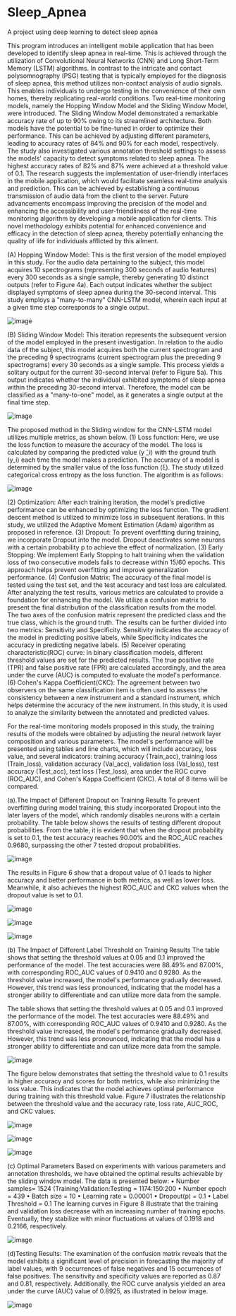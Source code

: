 # Sleep_Apnea
A project using deep learning to detect sleep apnea

This program introduces an intelligent mobile application that has been developed to identify sleep apnea in real-time. This is achieved through the utilization of Convolutional Neural Networks (CNN) and Long Short-Term Memory (LSTM) algorithms. In contrast to the intricate and contact polysomnography (PSG) testing that is typically employed for the diagnosis of sleep apnea, this method utilizes non-contact analysis of audio signals. This enables individuals to undergo testing in the convenience of their own homes, thereby replicating real-world conditions. Two real-time monitoring models, namely the Hopping Window Model and the Sliding Window Model, were introduced. The Sliding Window Model demonstrated a remarkable accuracy rate of up to 90% owing to its streamlined architecture. Both models have the potential to be fine-tuned in order to optimize their performance. This can be achieved by adjusting different parameters, leading to accuracy rates of 84% and 90% for each model, respectively. The study also investigated various annotation threshold settings to assess the models' capacity to detect symptoms related to sleep apnea. The highest accuracy rates of 82% and 87% were achieved at a threshold value of 0.1. The research suggests the implementation of user-friendly interfaces in the mobile application, which would facilitate seamless real-time analysis and prediction. This can be achieved by establishing a continuous transmission of audio data from the client to the server. Future advancements encompass improving the precision of the model and enhancing the accessibility and user-friendliness of the real-time monitoring algorithm by developing a mobile application for clients. This novel methodology exhibits potential for enhanced convenience and efficacy in the detection of sleep apnea, thereby potentially enhancing the quality of life for individuals afflicted by this ailment.

(A) Hopping Window Model:
This is the first version of the model employed in this study. For the audio data pertaining to the subject, this model acquires 10 spectrograms (representing 300 seconds of audio features) every 300 seconds as a single sample, thereby generating 10 distinct outputs (refer to Figure 4a). Each output indicates whether the subject displayed symptoms of sleep apnea during the 30-second interval. This study employs a "many-to-many" CNN-LSTM model, wherein each input at a given time step corresponds to a single output.

![image](https://github.com/bensonhsieh2006/Sleep_Apnea/assets/52516956/02097002-5380-45d4-bd52-40b38bbea3db)

(B) Sliding Window Model:
This iteration represents the subsequent version of the model employed in the present investigation. In relation to the audio data of the subject, this model acquires both the current spectrogram and the preceding 9 spectrograms (current spectrogram plus the preceding 9 spectrograms) every 30 seconds as a single sample. This process yields a solitary output for the current 30-second interval (refer to Figure 5a). This output indicates whether the individual exhibited symptoms of sleep apnea within the preceding 30-second interval. Therefore, the model can be classified as a "many-to-one" model, as it generates a single output at the final time step.

![image](https://github.com/bensonhsieh2006/Sleep_Apnea/assets/52516956/ec1d410a-f554-4660-8b2e-860ffa3a3798)

The proposed method in the Sliding window for the CNN-LSTM model utilizes multiple metrics, as shown below.
(1) Loss function:
Here, we use the loss function to measure the accuracy of the model. The loss is calculated by comparing the predicted value (y ̂_i) with the ground truth (y_i) each time the model makes a prediction. The accuracy of a model is determined by the smaller value of the loss function (ξ). The study utilized categorical cross entropy as the loss function. The algorithm is as follows:

![image](https://github.com/bensonhsieh2006/Sleep_Apnea/assets/52516956/2b7cf5a1-8e79-404d-98ac-cc457a74d5af)

(2) Optimization:
After each training iteration, the model's predictive performance can be enhanced by optimizing the loss function. The gradient descent method is utilized to minimize loss in subsequent iterations. In this study, we utilized the Adaptive Moment Estimation (Adam) algorithm as proposed in reference.
(3) Dropout:
To prevent overfitting during training, we incorporate Dropout into the model. Dropout deactivates some neurons with a certain probability p to achieve the effect of normalization.
(3) Early Stopping:
We implement Early Stopping to halt training when the validation loss of two consecutive models fails to decrease within 15/60 epochs. This approach helps prevent overfitting and improve generalization performance.
(4) Confusion Matrix:
The accuracy of the final model is tested using the test set, and the test accuracy and test loss are calculated. After analyzing the test results, various metrics are calculated to provide a foundation for enhancing the model. We utilize a confusion matrix to present the final distribution of the classification results from the model. The two axes of the confusion matrix represent the predicted class and the true class, which is the ground truth. The results can be further divided into two metrics: Sensitivity and Specificity. Sensitivity indicates the accuracy of the model in predicting positive labels, while Specificity indicates the accuracy in predicting negative labels. 
(5) Receiver operating characteristic(ROC) curve:
In binary classification models, different threshold values are set for the predicted results. The true positive rate (TPR) and false positive rate (FPR) are calculated accordingly, and the area under the curve (AUC) is computed to evaluate the model's performance.
(6) Cohen's Kappa Coefficient(CKC):
The agreement between two observers on the same classification item is often used to assess the consistency between a new instrument and a standard instrument, which helps determine the accuracy of the new instrument. In this study, it is used to analyze the similarity between the annotated and predicted values.

For the real-time monitoring models proposed in this study, the training results of the models were obtained by adjusting the neural network layer composition and various parameters. The model's performance will be presented using tables and line charts, which will include accuracy, loss value, and several indicators: training accuracy (Train_acc), training loss (Train_loss), validation accuracy (Val_acc), validation loss (Val_loss), test accuracy (Test_acc), test loss (Test_loss), area under the ROC curve (ROC_AUC), and Cohen's Kappa Coefficient (CKC). A total of 8 items will be compared.

(a).The Impact of Different Dropout on Training Results
To prevent overfitting during model training, this study incorporated Dropout into the later layers of the model, which randomly disables neurons with a certain probability. The table below shows the results of testing different dropout probabilities. From the table, it is evident that when the dropout probability is set to 0.1, the test accuracy reaches 90.00% and the ROC_AUC reaches 0.9680, surpassing the other 7 tested dropout probabilities.

![image](https://github.com/bensonhsieh2006/Sleep_Apnea/assets/52516956/fc69e47c-cbcb-40d3-8f2a-742f27c329bd)

The results in Figure 6 show that a dropout value of 0.1 leads to higher accuracy and better performance in both metrics, as well as lower loss. Meanwhile, it also achieves the highest ROC_AUC and CKC values when the dropout value is set to 0.1.

![image](https://github.com/bensonhsieh2006/Sleep_Apnea/assets/52516956/bb7a7d1f-798b-443a-85db-eb1156f1591c)

![image](https://github.com/bensonhsieh2006/Sleep_Apnea/assets/52516956/39922c64-ffe7-4054-b57f-ff727ecb3c8c)

![image](https://github.com/bensonhsieh2006/Sleep_Apnea/assets/52516956/850191a7-0580-4e61-8a35-b39492fc2e34)

(b) The Impact of Different Label Threshold on Training Results
The table shows that setting the threshold values at 0.05 and 0.1 improved the performance of the model. The test accuracies were 88.49% and 87.00%, with corresponding ROC_AUC values of 0.9410 and 0.9280. As the threshold value increased, the model's performance gradually decreased. However, this trend was less pronounced, indicating that the model has a stronger ability to differentiate and can utilize more data from the sample.

The table shows that setting the threshold values at 0.05 and 0.1 improved the performance of the model. The test accuracies were 88.49% and 87.00%, with corresponding ROC_AUC values of 0.9410 and 0.9280. As the threshold value increased, the model's performance gradually decreased. However, this trend was less pronounced, indicating that the model has a stronger ability to differentiate and can utilize more data from the sample.

![image](https://github.com/bensonhsieh2006/Sleep_Apnea/assets/52516956/c055db61-15c0-4c32-84af-827e7770bf26)

The figure below demonstrates that setting the threshold value to 0.1 results in higher accuracy and scores for both metrics, while also minimizing the loss value. This indicates that the model achieves optimal performance during training with this threshold value.
Figure 7 illustrates the relationship between the threshold value and the accuracy rate, loss rate, AUC_ROC, and CKC values.

![image](https://github.com/bensonhsieh2006/Sleep_Apnea/assets/52516956/19c1dec8-efc9-4135-a6df-f0ba307bc10e)

![image](https://github.com/bensonhsieh2006/Sleep_Apnea/assets/52516956/73dee455-9f89-4dbf-b569-8b49437c8ea1)

![image](https://github.com/bensonhsieh2006/Sleep_Apnea/assets/52516956/3cd3cb0b-0299-47fd-8731-785b5f0e9957)

(c) Optimal Parameters
Based on experiments with various parameters and annotation thresholds, we have obtained the optimal results achievable by the sliding window model. The data is presented below:
•	Number samples= 1524 (Training:Validation:Testing = 1174:150:200
•	Number epoch = 439
•	Batch size = 10
•	Learning rate = 0.00001
•	Dropout(p) = 0.1
•	Label Threshold = 0.1
The learning curves in Figure 8 illustrate that the training and validation loss decrease with an increasing number of training epochs. Eventually, they stabilize with minor fluctuations at values of 0.1918 and 0.2166, respectively.

![image](https://github.com/bensonhsieh2006/Sleep_Apnea/assets/52516956/18b82cd0-7899-46df-b299-5fad53344c48)

(d)Testing Results: 
The examination of the confusion matrix reveals that the model exhibits a significant level of precision in forecasting the majority of label values, with 9 occurrences of false negatives and 15 occurrences of false positives. The sensitivity and specificity values are reported as 0.87 and 0.81, respectively. Additionally, the ROC curve analysis yielded an area under the curve (AUC) value of 0.8925, as illustrated in below image.

![image](https://github.com/bensonhsieh2006/Sleep_Apnea/assets/52516956/f8c44b24-6af2-402a-b64c-ff5e3af692cb)



















